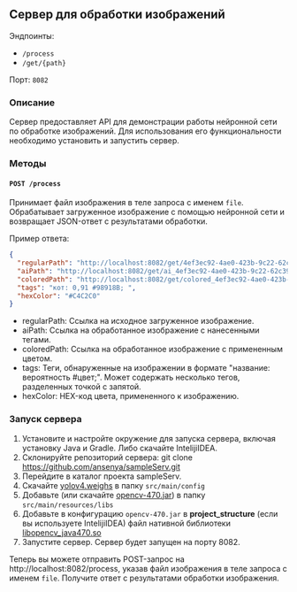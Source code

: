 ## Сервер для обработки изображений

Эндпоинты: 
- `/process`
- `/get/{path}`
    
Порт: `8082`  

### Описание

Сервер предоставляет API для демонстрации работы нейронной сети по обработке изображений. Для использования его функциональности необходимо установить и запустить сервер.

### Методы

#### `POST /process`

Принимает файл изображения в теле запроса с именем `file`. Обрабатывает загруженное изображение с помощью нейронной сети и возвращает JSON-ответ с результатами обработки.

Пример ответа:

```json
{
  "regularPath": "http://localhost:8082/get/4ef3ec92-4ae0-423b-9c22-62c39cd16a01.jpg",
  "aiPath": "http://localhost:8082/get/ai_4ef3ec92-4ae0-423b-9c22-62c39cd16a01.jpg",
  "coloredPath": "http://localhost:8082/get/colored_4ef3ec92-4ae0-423b-9c22-62c39cd16a01.jpg",
  "tags": "кот: 0,91 #98918B; ",
  "hexColor": "#C4C2C0"
}
```

- regularPath: Ссылка на исходное загруженное изображение.
- aiPath: Ссылка на обработанное изображение с нанесенными тегами.
- coloredPath: Ссылка на обработанное изображение с примененным цветом.
- tags: Теги, обнаруженные на изображении в формате "название: вероятность #цвет;". Может содержать несколько тегов, разделенных точкой с запятой.
- hexColor: HEX-код цвета, примененного к изображению.

### Запуск сервера
1. Установите и настройте окружение для запуска сервера, включая установку Java и Gradle. Либо скачайте IntelijiIDEA.
2. Склонируйте репозиторий сервера: git clone https://github.com/ansenya/sampleServ.git
3. Перейдите в каталог проекта sampleServ.
4. Скачайте [yolov4.weighs](https://github.com/AlexeyAB/darknet/releases/download/darknet_yolo_v3_optimal/yolov4.weights) в папку `src/main/config`
5. Добавьте (или скачайте [opencv-470.jar](https://drive.google.com/file/d/1NtxUHgiKtgyNM9bgBkAnuL8RbbN-XKz9/view?usp=sharing)) в папку `src/main/resources/libs`
6. Добавьте в конфигурацию `opencv-470.jar` в **project_structure** (если вы используете IntelijiIDEA) файл нативной библиотеки [libopencv_java470.so](https://drive.google.com/file/d/1wfKi149eeDpARoXjrKdwEXBng0eddxlF/view?usp=sharing) 
7. Запустите сервер. Сервер будет запущен на порту 8082.
  
Теперь вы можете отправить POST-запрос на http://localhost:8082/process, указав файл изображения в теле запроса с именем `file`. Получите ответ с результатами обработки изображения.
